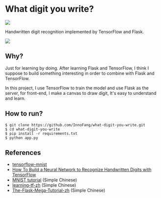 # What digit you write?

[![](https://img.shields.io/badge/LICENSE-WTFPL-orange.svg)](./LICENSE)

Handwritten digit recognition implemented by TensorFlow and Flask.

![](https://user-images.githubusercontent.com/15724026/47197705-7a97e780-d39a-11e8-905c-081c84da6b97.gif)


## Why?

Just for learning by doing. After learning Flask and TensorFlow, I think I suppose to build something interesting in order to combine with Flask and TensorFlow. 

In this project, I use TensorFlow to train the model and use Flask as the server, for front-end, I make a canvas to draw digit, It's easy to understand and learn. 


## How to run?

```
$ git clone https://github.com/InnoFang/what-digit-you-write.git
$ cd what-digit-you-write
$ pip install -r requirements.txt
$ python app.py
```

## References

 + [tensorflow-mnist](https://github.com/sugyan/tensorflow-mnist)
 + [How To Build a Neural Network to Recognize Handwritten Digits with TensorFlow](https://www.digitalocean.com/community/tutorials/how-to-build-a-neural-network-to-recognize-handwritten-digits-with-tensorflow)
 + [MNIST tutorial](http://www.tensorfly.cn/tfdoc/tutorials/mnist_pros.html) (Simple Chinese)
 + [learning-tf-zh](https://www.gitbook.com/book/wizardforcel/learning-tf/details) (Simple Chinese)
 + [The-Flask-Mega-Tutorial-zh](https://github.com/luhuisicnu/The-Flask-Mega-Tutorial-zh) (Simple Chinese)
 
